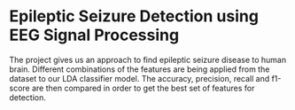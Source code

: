 # Epileptic Seizure Detection using EEG Signal Processing

The project gives us an approach to find epileptic seizure disease to human brain. Different combinations of the features are being applied from the dataset to our LDA classifier model. The accuracy, precision, recall and f1-score are then compared in order to get the best set of features for detection.
 
